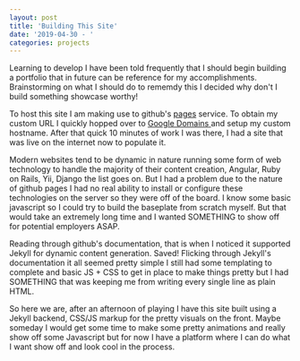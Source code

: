 ```yaml
---
layout: post
title: 'Building This Site'
date: '2019-04-30 - '
categories: projects
---
```


Learning to develop I have been told frequently that I should begin building a portfolio that in future can be reference for my accomplishments.
Brainstorming on what I should do to rememdy this I decided why don't I build something showcase worthy!
<!--More-->
To host this site I am making use to github's <a href="https://pages.github.com/">pages</a> service. To obtain my custom URL I quickly hopped over to <a href="https://domains.google/#/">Google Domains </a> and setup my custom hostname.
After that quick 10 minutes of work I was there, I had a site that was live on the internet now to populate it.

Modern websites tend to be dynamic in nature running some form of web technology to handle the majority of their content creation, Angular, Ruby on Rails, Yii, Django the list goes on.
But I had a problem due to the nature of github pages I had no real ability to install or configure these technologies on the server so they were off of the board.
I know some basic javascript so I could try to build the baseplate from scratch myself. But that would take an extremely long time and I wanted SOMETHING to show off for potential employers ASAP.

Reading through github's documentation, that is when I noticed it supported Jekyll for dynamic content generation. Saved! Flicking through Jekyll's documentation it all seemed pretty simple I still had some templating to complete and basic JS + CSS to get in place to make things pretty but I had SOMETHING that was keeping me from writing every single line as plain HTML.

So here we are, after an afternoon of playing I have this site built using a Jekyll backend, CSS/JS markup for the pretty visuals on the front. Maybe someday I would get some time to make some pretty animations and really show off some Javascript but for now I have a platform where I can do what I want show off and look cool in the process.
